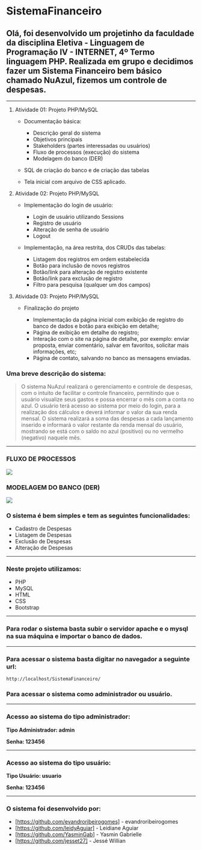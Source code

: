 # **SistemaFinanceiro**

## Olá, foi desenvolvido um projetinho da faculdade da disciplina **Eletiva - Linguagem de Programação IV - INTERNET, 4º Termo** linguagem PHP. Realizada em grupo e decidimos fazer um Sistema Financeiro bem básico chamado **NuAzul**, fizemos um controle de despesas.
---

1. Atividade 01: Projeto PHP/MySQL

    - Documentação básica:

        * Descrição geral do sistema
        * Objetivos principais
        * Stakeholders (partes interessadas ou usuários)
        * Fluxo de processos (execução) do sistema
        * Modelagem do banco (DER)
    - SQL de criação do banco e de criação das tabelas

    - Tela inicial com arquivo de CSS aplicado.
2. Atividade 02: Projeto PHP/MySQL

    - Implementação do login de usuário:
        
        * Login de usuário utilizando Sessions
        * Registro de usuário
        * Alteração de senha de usuário
        * Logout
    - Implementação, na área restrita, dos CRUDs das tabelas:

        * Listagem dos registros em ordem estabelecida
        * Botão para inclusão de novos registros
        * Botão/link para alteração de registro existente
        * Botão/link para exclusão de registro
        * Filtro para pesquisa (qualquer um dos campos)
3. Atividade 03: Projeto PHP/MySQL

    - Finalização do projeto

        * Implementação da página inicial com exibição de registro do banco de dados e botão para exibição em detalhe;
        * Página de exibição em detalhe do registro;
        * Interação com o site na página de detalhe, por exemplo: enviar proposta, enviar comentário, salvar em favoritos, solicitar mais informações, etc;
        * Página de contato, salvando no banco as mensagens enviadas.
### Uma breve descrição do sistema:
> O sistema NuAzul realizará o gerenciamento e controle de despesas, com o intuito de facilitar o controle financeiro, permitindo que o usuário visualize seus gastos e possa encerrar o mês com a conta no azul.
> O usuário terá acesso ao sistema por meio do login, para a realização dos cálculos e deverá informar o valor da sua renda mensal. O sistema realizará a soma das despesas a cada lançamento inserido e informará o valor restante da renda mensal do usuário, mostrando se está com o saldo no azul (positivo) ou no vermelho (negativo) naquele mês.
---

### FLUXO DE PROCESSOS

<img src = "img/fluxo.png">

### MODELAGEM DO BANCO (DER)


<img src = "img/modelagem.png">

### O sistema é bem simples e tem as seguintes funcionalidades:

* Cadastro de Despesas
* Listagem de Despesas
* Exclusão de Despesas
* Alteração de Despesas
----

### Neste projeto utilizamos:
* PHP
* MySQL
* HTML
* CSS
* Bootstrap
-------
### Para rodar o sistema basta subir o servidor apache e o mysql na sua máquina e importar o banco de dados.
---

### Para acessar o sistema basta digitar no navegador a seguinte url:
```
http://localhost/SistemaFinanceiro/
```

### Para acessar o sistema como administrador ou usuário.
---

### Acesso ao sistema do tipo administrador:

**Tipo Administrador: admin**

**Senha: 123456**

----

### Acesso ao sistema do tipo usuário:

**Tipo Usuário: usuario**

**Senha: 123456**

---
### O sistema foi desenvolvido por:
* [https://github.com/evandroribeirogomes] - evandroribeirogomes
* [https://github.com/leidyAguiar] - Leidiane Aguiar
* [https://github.com/YasminGab] - Yasmin Gabrielle
* [https://github.com/jesset27] - Jessé Willian
